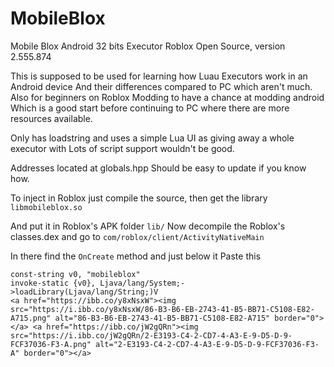 # MobileBlox
Mobile Blox Android 32 bits Executor Roblox Open Source, version 2.555.874

This is supposed to be used for learning how Luau Executors work in an Android device
And their differences compared to PC which aren't much.
Also for beginners on Roblox Modding to have a chance at modding android
Which is a good start before continuing to PC where there are more resources available.

Only has loadstring and uses a simple Lua UI as giving away a whole executor with
Lots of script support wouldn't be good.

Addresses located at globals.hpp
Should be easy to update if you know how.

To inject in Roblox just compile the source, then get the library
`libmobileblox.so`

And put it in Roblox's APK folder `lib/`
Now decompile the Roblox's classes.dex and go to 
`com/roblox/client/ActivityNativeMain`

In there find the `OnCreate` method and just below it Paste this

```
const-string v0, "mobileblox"
invoke-static {v0}, Ljava/lang/System;->loadLibrary(Ljava/lang/String;)V
<a href="https://ibb.co/y8xNsxW"><img src="https://i.ibb.co/y8xNsxW/86-B3-B6-EB-2743-41-B5-BB71-C5108-E82-A715.png" alt="86-B3-B6-EB-2743-41-B5-BB71-C5108-E82-A715" border="0"></a> <a href="https://ibb.co/jW2gQRn"><img src="https://i.ibb.co/jW2gQRn/2-E3193-C4-2-CD7-4-A3-E-9-D5-D-9-FCF37036-F3-A.png" alt="2-E3193-C4-2-CD7-4-A3-E-9-D5-D-9-FCF37036-F3-A" border="0"></a>
```
